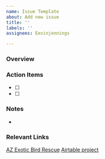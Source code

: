 ```yaml
---
name: Issue Template
about: Add new issue
title: ''
labels: ''
assignees: Eevinjennings

---
```


### Overview
<describe purpose here>

### Action Items
- [ ] 
- [ ] 

### Notes
- 

### Relevant Links
[AZ Exotic Bird Rescue](https://www.azexoticbirdrescue.org/)
[Airtable project](https://airtable.com/appxTxQojArg9KkVu/tblUdktlEhkjAEHIc/viwtU0qrUzCF0XvoD?blocks=hide)
